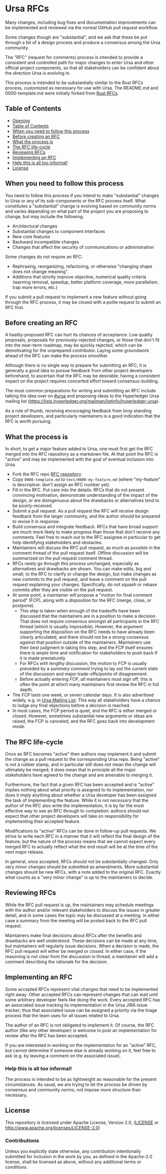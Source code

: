 # Ursa RFCs
[Ursa RFCs]: #ursa-rfcs

Many changes, including bug fixes and documentation improvements can be
implemented and reviewed via the normal GitHub pull request workflow.

Some changes though are "substantial", and we ask that these be put through a
bit of a design process and produce a consensus among the Ursa community.

The "RFC" (request for comments) process is intended to provide a consistent
and controlled path for major changes to enter Ursa and other official
project components, so that all stakeholders can be confident about the
direction Ursa is evolving in.

This process is intended to be substantially similar to the Rust RFCs process,
customized as necessary for use with Ursa. The README.md and
0000-template.md were initially forked from [Rust
RFCs](https://github.com/rust-lang/rfcs).


## Table of Contents
[Table of Contents]: #table-of-contents

  - [Opening](#ursa-rfcs)
  - [Table of Contents]
  - [When you need to follow this process]
  - [Before creating an RFC]
  - [What the process is]
  - [The RFC life-cycle]
  - [Reviewing RFCs]
  - [Implementing an RFC]
  - [Help this is all too informal!]
  - [License]


## When you need to follow this process
[When you need to follow this process]: #when-you-need-to-follow-this-process

You need to follow this process if you intend to make "substantial" changes to
Ursa or any of its sub-components or the  RFC process itself. What constitutes a
"substantial" change is evolving based on community norms and varies depending
on what part of the project you are proposing to change, but may include the
following.

  - Architectural changes
  - Substantial changes to component interfaces
  - New core features
  - Backward incompatible changes
  - Changes that affect the security of communications or administration

Some changes do not require an RFC:

  - Rephrasing, reorganizing, refactoring, or otherwise "changing shape does
    not change meaning".
  - Additions that strictly improve objective, numerical quality criteria
    (warning removal, speedup, better platform coverage, more parallelism, trap
    more errors, etc.)

If you submit a pull request to implement a new feature without going through
the RFC process, it may be closed with a polite request to submit an RFC first.

## Before creating an RFC
[Before creating an RFC]: #before-creating-an-rfc

A hastily-proposed RFC can hurt its chances of acceptance. Low quality
proposals, proposals for previously-rejected changes, or those that don't fit
into the near-term roadmap, may be quickly rejected, which can be demotivating
for the unprepared contributor. Laying some groundwork ahead of the RFC can
make the process smoother.

Although there is no single way to prepare for submitting an RFC, it is
generally a good idea to pursue feedback from other project developers
beforehand, to ascertain that the RFC may be desirable; having a consistent
impact on the project requires concerted effort toward consensus-building.

The most common preparations for writing and submitting an RFC include talking
the idea over on [#ursa](https://chat.hyperledger.org/channel/ursa) and
proposing ideas to the Hyperledger Ursa mailing list
(https://lists.hyperledger.org/mailman/listinfo/hyperledger-ursa).

As a rule of thumb, receiving encouraging feedback from long-standing project
developers, and particularly maintainers is a good
indication that the RFC is worth pursuing.


## What the process is
[What the process is]: #what-the-process-is

In short, to get a major feature added to Ursa, one must first get the RFC
merged into the RFC repository as a markdown file. At that point the RFC is
"active" and may be implemented with the goal of eventual inclusion into Ursa.

  - Fork the RFC repo [RFC repository]
  - Copy `0000-template.md` to `text/0000-my-feature.md` (where "my-feature" is
    descriptive. don't assign an RFC number yet).
  - Fill in the RFC. Put care into the details: RFCs that do not present
    convincing motivation, demonstrate understanding of the impact of the
    design, or are disingenuous about the drawbacks or alternatives tend to be
    poorly-received.
  - Submit a pull request. As a pull request the RFC will receive design
    feedback from the larger community, and the author should be prepared to
    revise it in response.
  - Build consensus and integrate feedback. RFCs that have broad support are
    much more likely to make progress than those that don't receive any
    comments. Feel free to reach out to the RFC assignee in particular to get
    help identifying stakeholders and obstacles.
  - Maintainers will discuss the RFC pull request, as much as possible in the
    comment thread of the pull request itself. Offline discussion will be
    summarized on the pull request comment thread.
  - RFCs rarely go through this process unchanged, especially as alternatives
    and drawbacks are shown. You can make edits, big and small, to the RFC to
    clarify or change the design, but make changes as new commits to the pull
    request, and leave a comment on the pull request explaining your changes.
    Specifically, do not squash or rebase commits after they are visible on the
    pull request.
  - At some point, a maintainer will propose a "motion for final
    comment period" (FCP), along with a *disposition* for the RFC (merge, close,
    or postpone).
    - This step is taken when enough of the tradeoffs have been discussed that
    the maintainers are in a position to make a decision. That does not require
    consensus amongst all participants in the RFC thread (which is usually
    impossible). However, the argument supporting the disposition on the RFC
    needs to have already been clearly articulated, and there should not be a
    strong consensus *against* that position outside of the maintainers. 
    Maintainers use their best judgment in taking this step, and the FCP itself
    ensures there is ample time and notification for stakeholders to push back
    if it is made prematurely.
    - For RFCs with lengthy discussion, the motion to FCP is usually preceded by
      a *summary comment* trying to lay out the current state of the discussion
      and major trade-offs/points of disagreement.
    - Before actually entering FCP, *all* maintainers must sign off;
    this is often the point at which many maintainers first review the RFC
    in full depth.
  - The FCP lasts one week, or seven calendar days. It is also advertised
    widely, e.g. in [Ursa Mailing
    List](https://lists.hyperledger.org/mailman/listinfo/hyperledger-ursa). This
    way all stakeholders have a chance to lodge any final objections before
    a decision is reached.
  - In most cases, the FCP period is quiet, and the RFC is either merged or
    closed. However, sometimes substantial new arguments or ideas are raised,
    the FCP is canceled, and the RFC goes back into development mode.

## The RFC life-cycle
[The RFC life-cycle]: #the-rfc-life-cycle

Once an RFC becomes "active" then authors may implement it and submit the
change as a pull request to the corresponding Ursa repo. Being "active" is not a rubber
stamp, and in particular still does not mean the change will ultimately be
merged; it does mean that in principle all the major stakeholders have agreed
to the change and are amenable to merging it.

Furthermore, the fact that a given RFC has been accepted and is "active"
implies nothing about what priority is assigned to its implementation, nor does
it imply anything about whether a Ursa developer has been assigned the task of
implementing the feature. While it is not *necessary* that the author of the
RFC also write the implementation, it is by far the most effective way to see
an RFC through to completion: authors should not expect that other project
developers will take on responsibility for implementing their accepted feature.

Modifications to "active" RFCs can be done in follow-up pull requests. We
strive to write each RFC in a manner that it will reflect the final design of
the feature; but the nature of the process means that we cannot expect every
merged RFC to actually reflect what the end result will be at the time of the
next major release.

In general, once accepted, RFCs should not be substantially changed. Only very
minor changes should be submitted as amendments. More substantial changes
should be new RFCs, with a note added to the original RFC. Exactly what counts
as a "very minor change" is up to the maintainers to decide.

## Reviewing RFCs
[Reviewing RFCs]: #reviewing-rfcs

While the RFC pull request is up, the maintainers may schedule meetings with
the author and/or relevant stakeholders to discuss the issues in greater detail,
and in some cases the topic may be discussed at a meeting. In either
case a summary from the meeting will be posted back to the RFC pull request.

Maintainers make final decisions about RFCs after the benefits and drawbacks
are well understood. These decisions can be made at any time, but maintainers
will regularly issue decisions. When a decision is made, the RFC pull request
will either be merged or closed. In either case, if the reasoning is not clear
from the discussion in thread, a maintainer will add a comment describing the
rationale for the decision.


## Implementing an RFC
[Implementing an RFC]: #implementing-an-rfc

Some accepted RFCs represent vital changes that need to be implemented right
away. Other accepted RFCs can represent changes that can wait until some
arbitrary developer feels like doing the work. Every accepted RFC has an
associated issue tracking its implementation in the Ursa JIRA issue tracker;
thus that associated issue can be assigned a priority via the triage process
that the team uses for all issues related to Ursa.

The author of an RFC is not obligated to implement it. Of course, the RFC
author (like any other developer) is welcome to post an implementation for
review after the RFC has been accepted.

If you are interested in working on the implementation for an "active" RFC, but
cannot determine if someone else is already working on it, feel free to ask
(e.g. by leaving a comment on the associated issue).


### Help this is all too informal!
[Help this is all too informal!]: #help-this-is-all-too-informal

The process is intended to be as lightweight as reasonable for the present
circumstances. As usual, we are trying to let the process be driven by
consensus and community norms, not impose more structure than necessary.


[developer discussion forum]: https://chat.hyperledger.org/channel/ursa
[RFC repository]: https://github.com/hyperledger/ursa-rfcs


## License
[License]: #license

This repository is licensed under Apache License, Version 2.0,
([LICENSE](LICENSE) or
http://www.apache.org/licenses/LICENSE-2.0)


### Contributions

Unless you explicitly state otherwise, any contribution intentionally submitted for inclusion in the work by you, as defined in the Apache-2.0 license, shall be licensed as above, without any additional terms or conditions.
